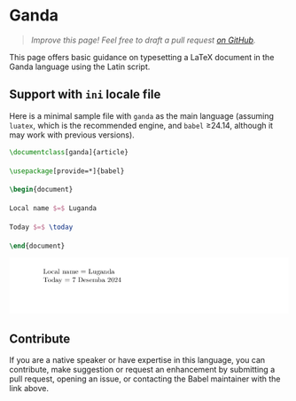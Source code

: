 # Ganda

<blockquote>
  <p><em>Improve this page! Feel free to draft a pull request <a href="https://github.com/latex3/babel/tree/docs/docs">on GitHub</a>.</em></p>
</blockquote>

This page offers basic guidance on typesetting a LaTeX document in the
Ganda language using the Latin script.

## Support with `ini` locale file

Here is a minimal sample file with `ganda` as the main language
(assuming `luatex`, which is the recommended engine, and `babel` ≥24.14,
although it may work with previous versions).

```tex
\documentclass[ganda]{article}

\usepackage[provide=*]{babel}

\begin{document}

Local name $=$ Luganda

Today $=$ \today

\end{document}
```

![](../media/locale-ganda.png)

## Contribute

If you are a native speaker or have expertise in this language, you can
contribute, make suggestion or request an enhancement by submitting a
pull request, opening an issue, or contacting the Babel maintainer with
the link above.
